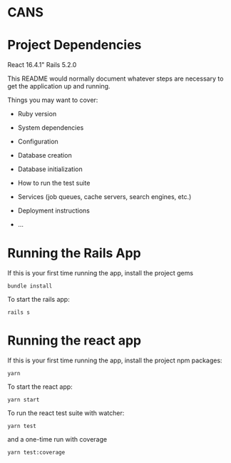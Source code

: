 # CANS

# Project Dependencies
React 16.4.1"
Rails 5.2.0 

This README would normally document whatever steps are necessary to get the
application up and running.

Things you may want to cover:

* Ruby version

* System dependencies

* Configuration

* Database creation

* Database initialization

* How to run the test suite

* Services (job queues, cache servers, search engines, etc.)

* Deployment instructions

* ...

# Running the Rails App
If this is your first time running the app, install the project gems

```bundle install```

To start the rails app:

```rails s```

# Running the react app

If this is your first time running the app, install the project npm packages:

```yarn```

To start the react app:

```yarn start```

To run the react test suite with watcher: 

```yarn test```

and a one-time run with coverage

```yarn test:coverage```

